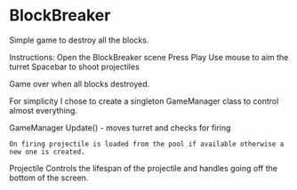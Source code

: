 # BlockBreaker

Simple game to destroy all the blocks.   

Instructions:
Open the BlockBreaker scene
Press Play
Use mouse to aim the turret
Spacebar to shoot projectiles

Game over when all blocks destroyed.

For simplicity I chose to create a singleton GameManager class to control almost everything.  

GameManager
	Update() - moves turret and checks for firing
	
	On firing projectile is loaded from the pool if available otherwise a new one is created.
	
Projectile
	Controls the lifespan of the projectile and handles going off the bottom of the screen.
	